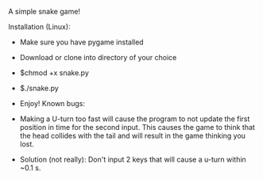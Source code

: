 A simple snake game!

Installation (Linux):
 * Make sure you have pygame installed
 * Download or clone into directory of your choice
 * $chmod +x snake.py
 * $./snake.py
 * Enjoy!
Known bugs:

 * Making a U-turn too fast will cause the program to not update the first
    position in time for the second input. This causes the game to think that
    the head collides with the tail and will result in the game thinking you
    lost.



 * Solution (not really): Don't input 2 keys that will cause a
     u-turn  within ~0.1 s.

